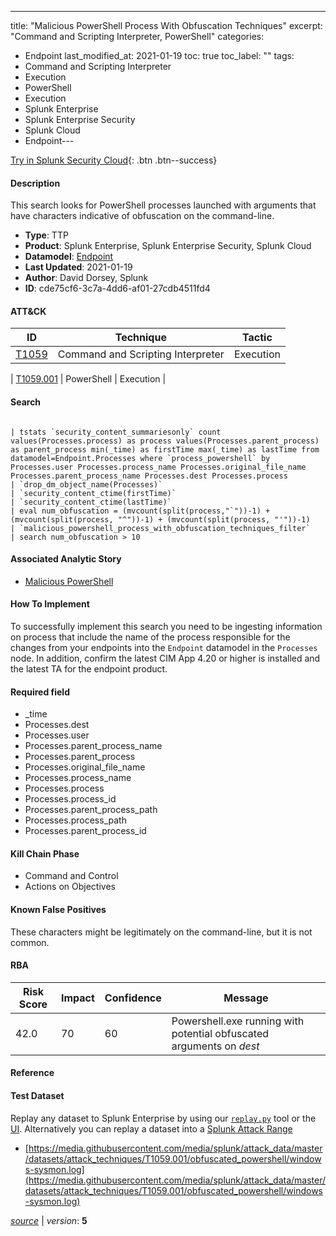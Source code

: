 ---
title: "Malicious PowerShell Process With Obfuscation Techniques"
excerpt: "Command and Scripting Interpreter, PowerShell"
categories:
  - Endpoint
last_modified_at: 2021-01-19
toc: true
toc_label: ""
tags:
  - Command and Scripting Interpreter
  - Execution
  - PowerShell
  - Execution
  - Splunk Enterprise
  - Splunk Enterprise Security
  - Splunk Cloud
  - Endpoint---



[Try in Splunk Security Cloud](https://www.splunk.com/en_us/cyber-security.html){: .btn .btn--success}

#### Description

This search looks for PowerShell processes launched with arguments that have characters indicative of obfuscation on the command-line.

- **Type**: TTP
- **Product**: Splunk Enterprise, Splunk Enterprise Security, Splunk Cloud
- **Datamodel**: [Endpoint](https://docs.splunk.com/Documentation/CIM/latest/User/Endpoint)
- **Last Updated**: 2021-01-19
- **Author**: David Dorsey, Splunk
- **ID**: cde75cf6-3c7a-4dd6-af01-27cdb4511fd4


#### ATT&CK

| ID          | Technique   | Tactic         |
| ----------- | ----------- |--------------- |
| [T1059](https://attack.mitre.org/techniques/T1059/) | Command and Scripting Interpreter | Execution |



| [T1059.001](https://attack.mitre.org/techniques/T1059/001/) | PowerShell | Execution |





#### Search

```

| tstats `security_content_summariesonly` count values(Processes.process) as process values(Processes.parent_process) as parent_process min(_time) as firstTime max(_time) as lastTime from datamodel=Endpoint.Processes where `process_powershell` by Processes.user Processes.process_name Processes.original_file_name Processes.parent_process_name Processes.dest Processes.process 
| `drop_dm_object_name(Processes)` 
| `security_content_ctime(firstTime)`
| `security_content_ctime(lastTime)`
| eval num_obfuscation = (mvcount(split(process,"`"))-1) + (mvcount(split(process, "^"))-1) + (mvcount(split(process, "'"))-1) 
| `malicious_powershell_process_with_obfuscation_techniques_filter` 
| search num_obfuscation > 10 
```

#### Associated Analytic Story
* [Malicious PowerShell](/stories/malicious_powershell)


#### How To Implement
To successfully implement this search you need to be ingesting information on process that include the name of the process responsible for the changes from your endpoints into the `Endpoint` datamodel in the `Processes` node. In addition, confirm the latest CIM App 4.20 or higher is installed and the latest TA for the endpoint product.

#### Required field
* _time
* Processes.dest
* Processes.user
* Processes.parent_process_name
* Processes.parent_process
* Processes.original_file_name
* Processes.process_name
* Processes.process
* Processes.process_id
* Processes.parent_process_path
* Processes.process_path
* Processes.parent_process_id


#### Kill Chain Phase
* Command and Control
* Actions on Objectives


#### Known False Positives
These characters might be legitimately on the command-line, but it is not common.


#### RBA

| Risk Score  | Impact      | Confidence   | Message      |
| ----------- | ----------- |--------------|--------------|
| 42.0 | 70 | 60 | Powershell.exe running with potential obfuscated arguments on $dest$ |




#### Reference


#### Test Dataset
Replay any dataset to Splunk Enterprise by using our [`replay.py`](https://github.com/splunk/attack_data#using-replaypy) tool or the [UI](https://github.com/splunk/attack_data#using-ui).
Alternatively you can replay a dataset into a [Splunk Attack Range](https://github.com/splunk/attack_range#replay-dumps-into-attack-range-splunk-server)

* [https://media.githubusercontent.com/media/splunk/attack_data/master/datasets/attack_techniques/T1059.001/obfuscated_powershell/windows-sysmon.log](https://media.githubusercontent.com/media/splunk/attack_data/master/datasets/attack_techniques/T1059.001/obfuscated_powershell/windows-sysmon.log)


[*source*](https://github.com/splunk/security_content/tree/develop/detections/endpoint/malicious_powershell_process_with_obfuscation_techniques.yml) \| *version*: **5**